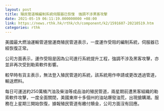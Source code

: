 ```yaml
---
layout: post
title: 殖民管道稱編制系統伺服器已恢愎　強調不涉黑客攻擊
date: 2021-05-19 06:11:19.000000000 +08:00
link: https://news.rthk.hk/rthk/ch/component/k2/1591607-20210519.htm
categories: rthk
---
```


美國最大燃油運輸管道營運商殖民管道表示，一度運作受阻的編制系統，伺服器已經恢復正常。

公司方面表示，運作受阻是因為公司進行系統提升工程，強調不涉及黑客攻擊，亦並非再次受到勒索軟件影響。

較早時有貨主表示，無法登入殖民管道的系統，該系統用作申請或更改透過管道，輸送燃料。

每日可運送約250萬桶汽油及柴油等成品油的殖民管道，兩星期前遭黑客組織的勒索軟件攻擊，一度全面關閉，美國東岸十多個州的油站爆發油荒，出現搶購潮。服務在上星期三開始恢復，據報殖民管道有繳付贖金，公司方面沒有回應。
